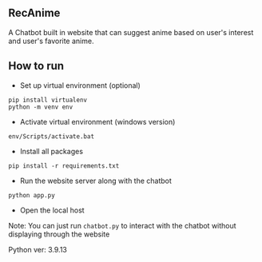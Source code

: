 ## RecAnime
A Chatbot built in website that can suggest anime based on user's interest and user's favorite anime.

## How to run
- Set up virtual environment (optional)
```
pip install virtualenv 
python -m venv env
```

- Activate virtual environment (windows version)
```
env/Scripts/activate.bat
```

- Install all packages
```
pip install -r requirements.txt
```

- Run the website server along with the chatbot
```
python app.py
```

- Open the local host

Note: You can just run `chatbot.py` to interact with the chatbot without displaying through the website

Python ver: 3.9.13
